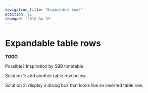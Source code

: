 ```yaml
---
navigation_title: "Expandable rows"
position: 11
changed: "2018-04-16"
---
```


# Expandable table rows

**TODO**

Possible? Inspiration by SBB timetable.

Solution 1: add another table row below.

Solution 2: display a dialog box that looks like an inserted table row.
